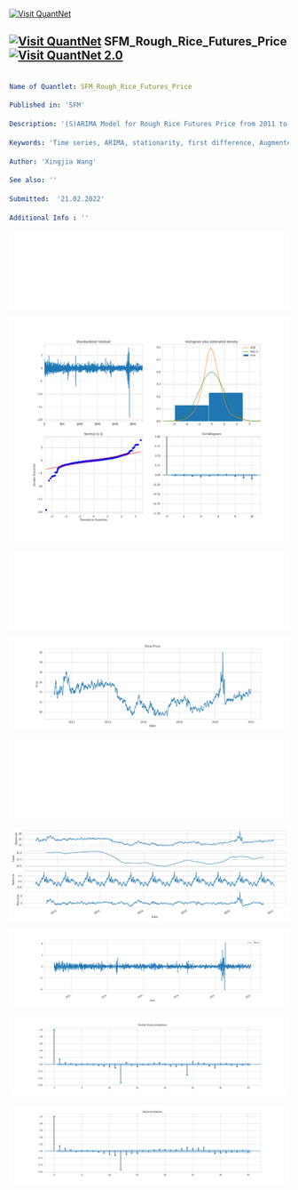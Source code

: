 [<img src="https://github.com/QuantLet/Styleguide-and-FAQ/blob/master/pictures/banner.png" width="888" alt="Visit QuantNet">](http://quantlet.de/)

## [<img src="https://github.com/QuantLet/Styleguide-and-FAQ/blob/master/pictures/qloqo.png" alt="Visit QuantNet">](http://quantlet.de/) **SFM_Rough_Rice_Futures_Price** [<img src="https://github.com/QuantLet/Styleguide-and-FAQ/blob/master/pictures/QN2.png" width="60" alt="Visit QuantNet 2.0">](http://quantlet.de/)

```yaml

Name of Quantlet: SFM_Rough_Rice_Futures_Price

Published in: 'SFM'

Description: '(S)ARIMA Model for Rough Rice Futures Price from 2011 to 2021'

Keywords: 'Time series, ARIMA, stationarity, first difference, Augmented Dickey-Fuller test, PACF, ACF, Price Forecasting'

Author: 'Xingjia Wang'

See also: ''

Submitted:  '21.02.2022'

Additional Info : ''

```

![Picture1](TS_1stOrderDifferencing_PACF_ACF.png)

![Picture2](TS_Model_Diagnostics.png)

![Picture3](TS_Original_PACF_ACF.png)

![Picture4](TS_Original_Rice_Price.png)

![Picture5](TS_Rice_Price_Prediction.png)

![Picture6](TS_Rice_Price_seasonal_decompose.png)

![Picture7](TS_ts_s_adj.png)

![Picture8](TS_ts_s_adj_ACF.png)

![Picture9](TS_ts_s_adj_PACF.png)
